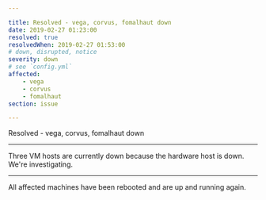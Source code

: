 ```yaml
---

title: Resolved - vega, corvus, fomalhaut down
date: 2019-02-27 01:23:00
resolved: true
resolvedWhen: 2019-02-27 01:53:00
# down, disrupted, notice
severity: down
# see `config.yml`
affected:
    - vega
    - corvus
    - fomalhaut
section: issue

---
```


Resolved - vega, corvus, fomalhaut down

---

Three VM hosts are currently down because the hardware host is down. We're investigating.

---

All affected machines have been rebooted and are up and running again.
